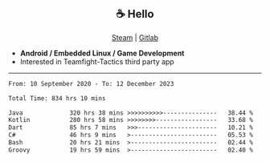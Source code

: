 <h2 align="center"> ☕ Hello </h2>

<p align="center">
  <a href="https://steamcommunity.com/id/Niforances/">Steam</a> |
  <a href="https://gitlab.com/niforances">Gitlab</a>
</p>

 - **Android / Embedded Linux / Game Development**
 - Interested in Teamfight-Tactics third party app

------

<!--START_SECTION:waka-->

```txt
From: 10 September 2020 - To: 12 December 2023

Total Time: 834 hrs 10 mins

Java             320 hrs 38 mins >>>>>>>>>>---------------   38.44 %
Kotlin           280 hrs 58 mins >>>>>>>>-----------------   33.68 %
Dart             85 hrs 7 mins   >>>----------------------   10.21 %
C#               46 hrs 9 mins   >------------------------   05.53 %
Bash             20 hrs 21 mins  >------------------------   02.44 %
Groovy           19 hrs 59 mins  >------------------------   02.40 %
```

<!--END_SECTION:waka-->
